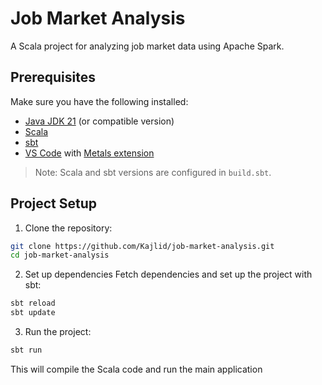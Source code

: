 # Job Market Analysis

A Scala project for analyzing job market data using Apache Spark.

## Prerequisites

Make sure you have the following installed:

- [Java JDK 21](https://adoptium.net/) (or compatible version)
- [Scala](https://www.scala-lang.org/download/)
- [sbt](https://www.scala-sbt.org/)
- [VS Code](https://code.visualstudio.com/) with [Metals extension](https://scalameta.org/metals/)

> Note: Scala and sbt versions are configured in `build.sbt`.


## Project Setup

1. Clone the repository:

```bash
git clone https://github.com/Kajlid/job-market-analysis.git
cd job-market-analysis
```

2. Set up dependencies
Fetch dependencies and set up the project with sbt:
```bash
sbt reload
sbt update
```

3. Run the project:
```bash
sbt run
```
This will compile the Scala code and run the main application